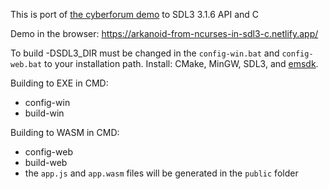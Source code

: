 This is port of [the cyberforum demo](https://www.cyberforum.ru/c-beginners/thread1969679.html#post17445881) to SDL3 3.1.6 API and C

Demo in the browser: https://arkanoid-from-ncurses-in-sdl3-c.netlify.app/

To build -DSDL3_DIR must be changed in the `config-win.bat` and `config-web.bat` to your installation path. Install: CMake, MinGW, SDL3, and [emsdk](https://emscripten.org/docs/getting_started/downloads.html).

Building to EXE in CMD:
- config-win
- build-win

Building to WASM in CMD:
- config-web
- build-web
- the `app.js` and `app.wasm` files will be generated in the `public` folder
